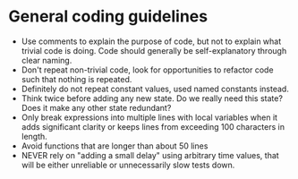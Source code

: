 # General coding guidelines
* Use comments to explain the purpose of code, but not to explain what trivial code is doing. Code should generally be self-explanatory through clear naming.
* Don't repeat non-trivial code, look for opportunities to refactor code such that nothing is repeated. 
* Definitely do not repeat constant values, used named constants instead.
* Think twice before adding any new state. Do we really need this state? Does it make any other state redundant?
* Only break expressions into multiple lines with local variables when it adds significant clarity or keeps lines from exceeding 100 characters in length. 
* Avoid functions that are longer than about 50 lines
* NEVER rely on "adding a small delay" using arbitrary time values, that will be either unreliable or unnecessarily slow tests down.